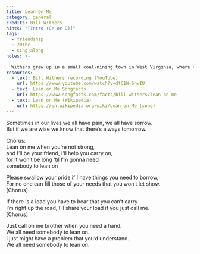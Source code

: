```yaml
---
title: Lean On Me
category: general
credits: Bill Withers
hints: "[Intro (C♯ or D)]"
tags:
  - friendship
  - 20thc
  - sing-along
notes: >-
  
  Withers grew up in a small coal-mining town in West Virginia, where neighbors always helped each other. When he lived in L.A., childhood nostalgia inspired his song "Lean On Me."
resources:
  - text: Bill Withers recording (YouTube)
    url: https://www.youtube.com/watch?v=dtC1W-6hwIU
  - text: Lean on Me Songfacts
    url: https://www.songfacts.com/facts/bill-withers/lean-on-me
  - text: Lean on Me (Wikipedia)
    url: https://en.wikipedia.org/wiki/Lean_on_Me_(song)
---
```

Sometimes in our lives we all have pain, we all have sorrow. \
But if we are wise we know that there’s always tomorrow.

Chorus: \
Lean on me when you’re not strong, \
and I’ll be your friend, I’ll help you carry on, \
for it won’t be long ’til I’m gonna need \
somebody to lean on

Please swallow your pride if I have things you need to borrow, \
For no one can fill those of your needs that you won’t let show.\
\[Chorus]

If there is a load you have to bear that you can’t carry\
I’m right up the road, I’ll share your load if you just call me.\
\[Chorus]

Just call on me brother when you need a hand. \
We all need somebody to lean on.\
I just might have a problem that you’d understand. \
We all need somebody to lean on.
